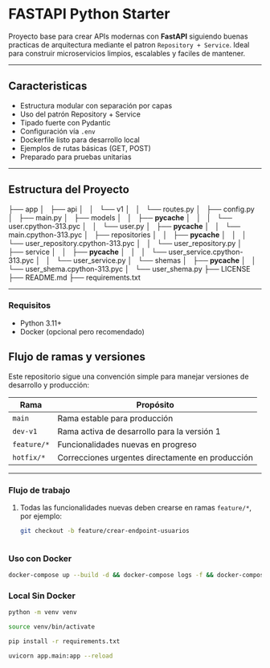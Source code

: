 # FASTAPI Python Starter

Proyecto base para crear APIs modernas con **FastAPI** siguiendo buenas practicas de arquitectura mediante el patron `Repository + Service`. Ideal para construir microservicios limpios, escalables y faciles de mantener.


---

## Caracteristicas

- Estructura modular con separación por capas  
- Uso del patrón Repository + Service  
- Tipado fuerte con Pydantic  
- Configuración vía `.env`  
- Dockerfile listo para desarrollo local  
- Ejemplos de rutas básicas (GET, POST)  
- Preparado para pruebas unitarias  

---

## Estructura del Proyecto
├── app
│   ├── api
│   │   └── v1
│   │       └── routes.py
│   ├── config.py
│   ├── main.py
│   ├── models
│   │   ├── __pycache__
│   │   │   └── user.cpython-313.pyc
│   │   └── user.py
│   ├── __pycache__
│   │   └── main.cpython-313.pyc
│   ├── repositories
│   │   ├── __pycache__
│   │   │   └── user_repository.cpython-313.pyc
│   │   └── user_repository.py
│   ├── service
│   │   ├── __pycache__
│   │   │   └── user_service.cpython-313.pyc
│   │   └── user_service.py
│   └── shemas
│       ├── __pycache__
│       │   └── user_shema.cpython-313.pyc
│       └── user_shema.py
├── LICENSE
├── README.md
├── requirements.txt

---

### Requisitos
- Python 3.11+
- Docker (opcional pero recomendado)

## Flujo de ramas y versiones


Este repositorio sigue una convención simple para manejar versiones de desarrollo y producción:

| Rama        | Propósito                                 |
|-------------|-------------------------------------------|
| `main`      | Rama estable para producción               |
| `dev-v1`    | Rama activa de desarrollo para la versión 1 |
| `feature/*` | Funcionalidades nuevas en progreso         |
| `hotfix/*`  | Correcciones urgentes directamente en producción |

---


### Flujo de trabajo

1. Todas las funcionalidades nuevas deben crearse en ramas `feature/*`, por ejemplo:
   ```bash
   git checkout -b feature/crear-endpoint-usuarios



### Uso con Docker
```bash
docker-compose up --build -d && docker-compose logs -f && docker-compose down
```


### Local Sin Docker
```bash
python -m venv venv
```

```bash
source venv/bin/activate
```


```bash
pip install -r requirements.txt
```


```bash
uvicorn app.main:app --reload
```
